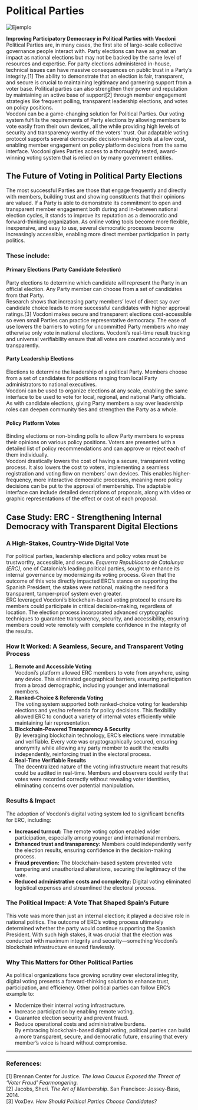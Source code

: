 # Political Parties

![Ejemplo](/assets/elections.avif)

**Improving Participatory Democracy in Political Parties with Vocdoni**  
Political Parties are, in many cases, the first site of large-scale collective governance people interact with. Party elections can have as great an impact as national elections but may not be backed by the same level of resources and expertise. For party elections administered in-house, technical issues can have massive consequences on public trust in a Party’s integrity.[1] The ability to demonstrate that an election is fair, transparent, and secure is crucial to maintaining legitimacy and garnering support from a voter base. Political parties can also strengthen their power and reputation by maintaining an active base of support[2] through member engagement strategies like frequent polling, transparent leadership elections, and votes on policy positions.  
Vocdoni can be a game-changing solution for Political Parties. Our voting system fulfills the requirements of Party elections by allowing members to vote easily from their own devices, all the while providing high levels of security and transparency worthy of the voters' trust. Our adaptable voting protocol supports several democratic decision-making tools at a low cost, enabling member engagement on policy platform decisions from the same interface. Vocdoni gives Parties access to a thoroughly tested, award-winning voting system that is relied on by many government entities.

## The Future of Voting in Political Party Elections

The most successful Parties are those that engage frequently and directly with members, building trust and showing constituents that their opinions are valued. If a Party is able to demonstrate its commitment to open and transparent member engagement both during and in-between national election cycles, it stands to improve its reputation as a democratic and forward-thinking organization. As online voting tools become more flexible, inexpensive, and easy to use, several democratic processes become increasingly accessible, enabling more direct member participation in party politics.

### These include:

#### **Primary Elections (Party Candidate Selection)**

Party elections to determine which candidate will represent the Party in an official election. Any Party member can choose from a set of candidates from that Party.  
Research shows that increasing party members’ level of direct say over candidate choice leads to more successful candidates with higher approval ratings.[3] Vocdoni makes secure and transparent elections cost-accessible so even small Parties can practice representative democracy. The ease of use lowers the barriers to voting for uncommitted Party members who may otherwise only vote in national elections. Vocdoni’s real-time result tracking and universal verifiability ensure that all votes are counted accurately and transparently.

#### **Party Leadership Elections**

Elections to determine the leadership of a political Party. Members choose from a set of candidates for positions ranging from local Party administrators to national executives.  
Vocdoni can be used to organize elections at any scale, enabling the same interface to be used to vote for local, regional, and national Party officials. As with candidate elections, giving Party members a say over leadership roles can deepen community ties and strengthen the Party as a whole.

#### **Policy Platform Votes**

Binding elections or non-binding polls to allow Party members to express their opinions on various policy positions. Voters are presented with a detailed list of policy recommendations and can approve or reject each of them individually.  
Vocdoni drastically lowers the cost of having a secure, transparent voting process. It also lowers the cost to voters, implementing a seamless registration and voting flow on members’ own devices. This enables higher-frequency, more interactive democratic processes, meaning more policy decisions can be put to the approval of membership. The adaptable interface can include detailed descriptions of proposals, along with video or graphic representations of the effect or cost of each proposal.

## Case Study: ERC - Strengthening Internal Democracy with Transparent Digital Elections

### **A High-Stakes, Country-Wide Digital Vote**

For political parties, leadership elections and policy votes must be trustworthy, accessible, and secure. _Esquerra Republicana de Catalunya (ERC)_, one of Catalonia’s leading political parties, sought to enhance its internal governance by modernizing its voting process. Given that the outcome of this vote directly impacted ERC’s stance on supporting the Spanish President, the stakes were national, making the need for a transparent, tamper-proof system even greater.  
ERC leveraged Vocdoni’s blockchain-based voting protocol to ensure its members could participate in critical decision-making, regardless of location. The election process incorporated advanced cryptographic techniques to guarantee transparency, security, and accessibility, ensuring members could vote remotely with complete confidence in the integrity of the results.

### **How It Worked: A Seamless, Secure, and Transparent Voting Process**

1. **Remote and Accessible Voting**  
   Vocdoni’s platform allowed ERC members to vote from anywhere, using any device. This eliminated geographical barriers, ensuring participation from a broad demographic, including younger and international members.
2. **Ranked-Choice & Referenda Voting**  
   The voting system supported both ranked-choice voting for leadership elections and yes/no referenda for policy decisions. This flexibility allowed ERC to conduct a variety of internal votes efficiently while maintaining fair representation.
3. **Blockchain-Powered Transparency & Security**  
   By leveraging blockchain technology, ERC’s elections were immutable and verifiable. Every vote was cryptographically secured, ensuring anonymity while allowing any party member to audit the results independently, reinforcing trust in the electoral process.
4. **Real-Time Verifiable Results**  
   The decentralized nature of the voting infrastructure meant that results could be audited in real-time. Members and observers could verify that votes were recorded correctly without revealing voter identities, eliminating concerns over potential manipulation.

### **Results & Impact**

The adoption of Vocdoni’s digital voting system led to significant benefits for ERC, including:

- **Increased turnout:** The remote voting option enabled wider participation, especially among younger and international members.
- **Enhanced trust and transparency:** Members could independently verify the election results, ensuring confidence in the decision-making process.
- **Fraud prevention:** The blockchain-based system prevented vote tampering and unauthorized alterations, securing the legitimacy of the vote.
- **Reduced administrative costs and complexity:** Digital voting eliminated logistical expenses and streamlined the electoral process.

### **The Political Impact: A Vote That Shaped Spain’s Future**

This vote was more than just an internal election; it played a decisive role in national politics. The outcome of ERC’s voting process ultimately determined whether the party would continue supporting the Spanish President. With such high stakes, it was crucial that the election was conducted with maximum integrity and security—something Vocdoni’s blockchain infrastructure ensured flawlessly.

### **Why This Matters for Other Political Parties**

As political organizations face growing scrutiny over electoral integrity, digital voting presents a forward-thinking solution to enhance trust, participation, and efficiency. Other political parties can follow ERC’s example to:

- Modernize their internal voting infrastructure.
- Increase participation by enabling remote voting.
- Guarantee election security and prevent fraud.
- Reduce operational costs and administrative burdens.  
  By embracing blockchain-based digital voting, political parties can build a more transparent, secure, and democratic future, ensuring that every member’s voice is heard without compromise.

---

### References:

[1] Brennan Center for Justice. _The Iowa Caucus Exposed the Threat of ‘Voter Fraud’ Fearmongering._  
[2] Jacobs, Sheri. _The Art of Membership_. San Francisco: Jossey-Bass, 2014.  
[3] VoxDev. _How Should Political Parties Choose Candidates?_
